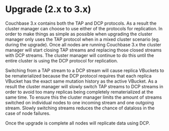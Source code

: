 
# Upgrade (2.x to 3.x)

Couchbase 3.x contains both the TAP and DCP protocols. As a result the cluster manager can choose to use either of the protocols for replication. In order to make things as simple as possible when upgrading the cluster manager only uses the TAP protocol when in a mixed cluster scenario (eg. during the upgrade). Once all nodes are running Couchbase 3.x the cluster manager will start closing TAP streams and replacing those closed streams with DCP streams. The cluster manager will continue to do this until the entire cluster is using the DCP protocol for replication.

Switching from a TAP stream to a DCP stream will cause replica VBuckets to be rematerialized because the DCP protocol requires that each replica VBucket has the exact same mutation history as the active VBucket. As a result the cluster manager will slowly switch TAP streams to DCP streams in order to avoid too many replicas being completely rematerialized at the same time. To ensure this the cluster manager limits the amount of streams switched on individual nodes to one incoming stream and one outgoing stream. Slowly switching streams reduces the chance of dataloss in the case of node failures.

Once the upgrade is complete all nodes will replicate data using DCP.
